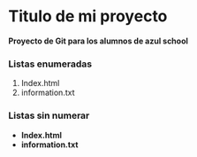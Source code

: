 # Titulo de mi proyecto
**Proyecto de Git para los alumnos de azul school**

[//]:# (Listas enumeradas)
### Listas enumeradas 

1. Index.html
2. information.txt

### Listas sin numerar

* **Index.html**
* **information.txt**